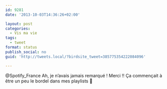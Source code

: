```yaml
---
id: 9281
date: '2013-10-03T14:36:26+02:00'

layout: post
categories:
  - Vis ma vie
tags:
  - tweet
format: status
publish_social: no
guid: 'http://tweets.local/?birdsite_tweet=385775354222084096'

---
```


@Spotify\_France Ah, je n’avais jamais remarqué ! Merci !! Ça commençait à être un peu le bordel dans mes playlists 🙂